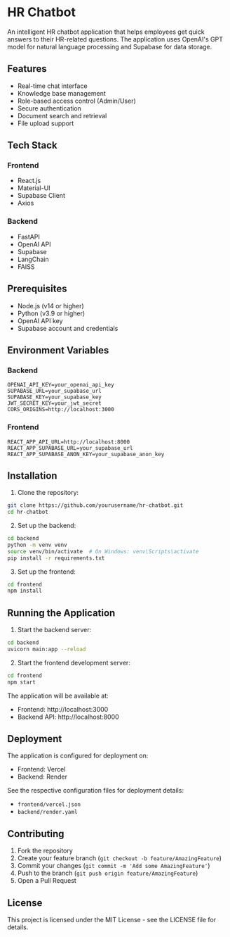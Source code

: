 # HR Chatbot

An intelligent HR chatbot application that helps employees get quick answers to their HR-related questions. The application uses OpenAI's GPT model for natural language processing and Supabase for data storage.

## Features

- Real-time chat interface
- Knowledge base management
- Role-based access control (Admin/User)
- Secure authentication
- Document search and retrieval
- File upload support

## Tech Stack

### Frontend
- React.js
- Material-UI
- Supabase Client
- Axios

### Backend
- FastAPI
- OpenAI API
- Supabase
- LangChain
- FAISS

## Prerequisites

- Node.js (v14 or higher)
- Python (v3.9 or higher)
- OpenAI API key
- Supabase account and credentials

## Environment Variables

### Backend
```
OPENAI_API_KEY=your_openai_api_key
SUPABASE_URL=your_supabase_url
SUPABASE_KEY=your_supabase_key
JWT_SECRET_KEY=your_jwt_secret
CORS_ORIGINS=http://localhost:3000
```

### Frontend
```
REACT_APP_API_URL=http://localhost:8000
REACT_APP_SUPABASE_URL=your_supabase_url
REACT_APP_SUPABASE_ANON_KEY=your_supabase_anon_key
```

## Installation

1. Clone the repository:
```bash
git clone https://github.com/yourusername/hr-chatbot.git
cd hr-chatbot
```

2. Set up the backend:
```bash
cd backend
python -m venv venv
source venv/bin/activate  # On Windows: venv\Scripts\activate
pip install -r requirements.txt
```

3. Set up the frontend:
```bash
cd frontend
npm install
```

## Running the Application

1. Start the backend server:
```bash
cd backend
uvicorn main:app --reload
```

2. Start the frontend development server:
```bash
cd frontend
npm start
```

The application will be available at:
- Frontend: http://localhost:3000
- Backend API: http://localhost:8000

## Deployment

The application is configured for deployment on:
- Frontend: Vercel
- Backend: Render

See the respective configuration files for deployment details:
- `frontend/vercel.json`
- `backend/render.yaml`

## Contributing

1. Fork the repository
2. Create your feature branch (`git checkout -b feature/AmazingFeature`)
3. Commit your changes (`git commit -m 'Add some AmazingFeature'`)
4. Push to the branch (`git push origin feature/AmazingFeature`)
5. Open a Pull Request

## License

This project is licensed under the MIT License - see the LICENSE file for details. 